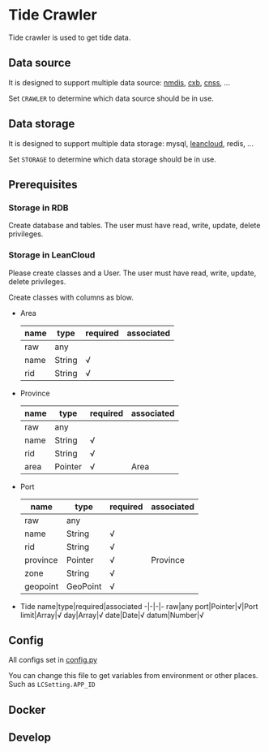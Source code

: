 # Tide Crawler

Tide crawler is used to get tide data.

## Data source

It is designed to support multiple data source: [nmdis](http://mds.nmdis.org.cn/pages/tidalCurrent.html), [cxb](https://www.chaoxibiao.net/), [cnss](https://www.cnss.com.cn/tide/), ...

Set `CRAWLER` to determine which data source should be in use.

## Data storage

It is designed to support multiple data storage: mysql, [leancloud](https://www.leancloud.cn/), redis, ...

Set `STORAGE` to determine which data storage should be in use.

## Prerequisites

### Storage in RDB

Create database and tables. The user must have read, write, update, delete privileges.

### Storage in LeanCloud

Please create classes and a User. The user must have read, write, update, delete privileges.

Create classes with columns as blow.

* Area

    name|type|required|associated
    -|-|-|-
    raw|any
    name|String|√
    rid|String|√

* Province

    name|type|required|associated
    -|-|-|-
    raw|any
    name|String|√
    rid|String|√
    area|Pointer|√|Area

* Port

    name|type|required|associated
    -|-|-|-
    raw|any
    name|String|√
    rid|String|√
    province|Pointer|√|Province
    zone|String|√
    geopoint|GeoPoint|√

* Tide
    name|type|required|associated
    -|-|-|-
    raw|any
    port|Pointer|√|Port
    limit|Array|√
    day|Array|√
    date|Date|√
    datum|Number|√

## Config

All configs set in [config.py](./config.py)

You can change this file to get variables from environment or other places.
Such as `LCSetting.APP_ID`

## Docker

## Develop
